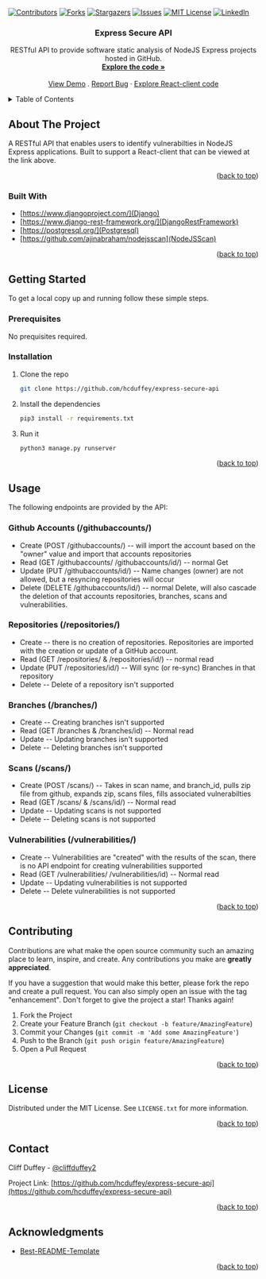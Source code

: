 <div id="top"></div>
<!--
*** Thanks for checking out the Best-README-Template. If you have a suggestion
*** that would make this better, please fork the repo and create a pull request
*** or simply open an issue with the tag "enhancement".
*** Don't forget to give the project a star!
*** Thanks again! Now go create something AMAZING! :D
-->



<!-- PROJECT SHIELDS -->
<!--
*** I'm using markdown "reference style" links for readability.
*** Reference links are enclosed in brackets [ ] instead of parentheses ( ).
*** See the bottom of this document for the declaration of the reference variables
*** for contributors-url, forks-url, etc. This is an optional, concise syntax you may use.
*** https://www.markdownguide.org/basic-syntax/#reference-style-links
-->
[![Contributors][contributors-shield]][contributors-url]
[![Forks][forks-shield]][forks-url]
[![Stargazers][stars-shield]][stars-url]
[![Issues][issues-shield]][issues-url]
[![MIT License][license-shield]][license-url]
[![LinkedIn][linkedin-shield]][linkedin-url]



<!-- PROJECT LOGO -->

<h3 align="center">Express Secure API</h3>

  <p align="center">
    RESTful API to provide software static analysis of NodeJS Express projects hosted in GitHub.
    <br />
    <a href="https://github.com/hcduffey/express-secure-api"><strong>Explore the code »</strong></a>
    <br />
    <br />
    <a href="https://express-secure-api.herokuapp.com">View Demo</a>
    .
    <a href="https://github.com/hcduffey/express-secure-api/issues">Report Bug</a>
    ·
    <a href="https://github.com/hcduffey/express-secure-client">Explore React-client code</a>
  </p>
</div>



<!-- TABLE OF CONTENTS -->
<details>
  <summary>Table of Contents</summary>
  <ol>
    <li>
      <a href="#about-the-project">About The Project</a>
      <ul>
        <li><a href="#built-with">Built With</a></li>
      </ul>
    </li>
    <li>
      <a href="#getting-started">Getting Started</a>
      <ul>
        <li><a href="#prerequisites">Prerequisites</a></li>
        <li><a href="#installation">Installation</a></li>
      </ul>
    </li>
    <li><a href="#usage">Usage</a></li>
    <li><a href="#roadmap">Roadmap</a></li>
    <li><a href="#contributing">Contributing</a></li>
    <li><a href="#license">License</a></li>
    <li><a href="#contact">Contact</a></li>
    <li><a href="#acknowledgments">Acknowledgments</a></li>
  </ol>
</details>



<!-- ABOUT THE PROJECT -->
## About The Project

A RESTful API that enables users to identify vulnerabilties in NodeJS Express applications. Built to support a React-client that can be viewed at the link above.

<p align="right">(<a href="#top">back to top</a>)</p>

### Built With

* [https://www.djangoproject.com/](Django)
* [https://www.django-rest-framework.org/](DjangoRestFramework)
* [https://postgresql.org/](Postgresql)
* [https://github.com/ajinabraham/nodejsscan](NodeJSScan)

<p align="right">(<a href="#top">back to top</a>)</p>

<!-- GETTING STARTED -->
## Getting Started

To get a local copy up and running follow these simple steps.

### Prerequisites

No prequisites required.

### Installation

1. Clone the repo
   ```sh
   git clone https://github.com/hcduffey/express-secure-api
   ```
2. Install the dependencies
   ```sh
   pip3 install -r requirements.txt
   ```
3. Run it
   ```sh
   python3 manage.py runserver
   ```

<p align="right">(<a href="#top">back to top</a>)</p>



<!-- USAGE EXAMPLES -->
## Usage

The following endpoints are provided by the API:

### Github Accounts (/githubaccounts/)

* Create (POST /githubaccounts/) -- will import the account based on the "owner" value and import that accounts repositories
* Read (GET /githubaccounts/ /githubaccounts/id/) -- normal Get
* Update (PUT /githubaccounts/id/) -- Name changes (owner) are not allowed, but a resyncing repositories will occur
* Delete (DELETE /githubaccounts/id/) -- normal Delete, will also cascade the deletion of that accounts repositories, branches, scans and vulnerabilities.

### Repositories (/repositories/)

* Create -- there is no creation of repositories. Repositories are imported with the creation or update of a GitHub account.
* Read (GET /repositories/ & /repositories/id/) -- normal read
* Update (PUT /repositories/id/) -- Will sync (or re-sync) Branches in that repository
* Delete -- Delete of a repository isn't supported

### Branches (/branches/)

* Create -- Creating branches isn't supported
* Read (GET /branches & /branches/id) -- Normal read
* Update -- Updating branches isn't supported
* Delete -- Deleting branches isn't supported

### Scans (/scans/)

* Create (POST /scans/) -- Takes in scan name, and branch_id, pulls zip file from github, expands zip, scans files, fills associated vulnerabilties
* Read (GET /scans/ & /scans/id/) -- Normal read
* Update -- Updating scans is not supported
* Delete -- Deleting scans is not supported

### Vulnerabilities (/vulnerabilities/)

* Create -- Vulnerabilities are "created" with the results of the scan, there is no API endpoint for creating vulnerabilities supported
* Read (GET /vulnerabilities/ /vulnerabilities/id) -- Normal read
* Update -- Updating vulnerabilities is not supported
* Delete -- Delete vulnerabilities is not supported

<p align="right">(<a href="#top">back to top</a>)</p>

<!-- CONTRIBUTING -->
## Contributing

Contributions are what make the open source community such an amazing place to learn, inspire, and create. Any contributions you make are **greatly appreciated**.

If you have a suggestion that would make this better, please fork the repo and create a pull request. You can also simply open an issue with the tag "enhancement".
Don't forget to give the project a star! Thanks again!

1. Fork the Project
2. Create your Feature Branch (`git checkout -b feature/AmazingFeature`)
3. Commit your Changes (`git commit -m 'Add some AmazingFeature'`)
4. Push to the Branch (`git push origin feature/AmazingFeature`)
5. Open a Pull Request

<p align="right">(<a href="#top">back to top</a>)</p>



<!-- LICENSE -->
## License

Distributed under the MIT License. See `LICENSE.txt` for more information.

<p align="right">(<a href="#top">back to top</a>)</p>



<!-- CONTACT -->
## Contact

Cliff Duffey - [@cliffduffey2](https://twitter.com/cliffduffey2)

Project Link: [https://github.com/hcduffey/express-secure-api](https://github.com/hcduffey/express-secure-api)

<p align="right">(<a href="#top">back to top</a>)</p>



<!-- ACKNOWLEDGMENTS -->
## Acknowledgments

* [Best-README-Template](https://github.com/othneildrew/Best-README-Template)

<p align="right">(<a href="#top">back to top</a>)</p>



<!-- MARKDOWN LINKS & IMAGES -->
<!-- https://www.markdownguide.org/basic-syntax/#reference-style-links -->
[contributors-shield]: https://img.shields.io/github/contributors/hcduffey/express-secure-api?style=for-the-badge
[contributors-url]: https://github.com/hcduffey/express-secure-api/graphs/contributors
[forks-shield]: https://img.shields.io/github/forks/hcduffey/express-secure-api.svg?style=for-the-badge
[forks-url]: https://github.com/hcduffey/express-secure-api/network/members
[stars-shield]: https://img.shields.io/github/stars/hcduffey/express-secure-api.svg?style=for-the-badge
[stars-url]: https://github.com/hcduffey/express-secure-api/stargazers
[issues-shield]: https://img.shields.io/github/issues/hcduffey/express-secure-api.svg?style=for-the-badge
[issues-url]: https://github.com/hcduffey/express-secure-api/issues
[license-shield]: https://img.shields.io/github/license/hcduffey/express-secure-api.svg?style=for-the-badge
[license-url]: https://github.com/hcduffey/express-secure-api/blob/master/LICENSE.txt
[linkedin-shield]: https://img.shields.io/badge/-LinkedIn-black.svg?style=for-the-badge&logo=linkedin&colorB=555
[linkedin-url]: https://linkedin.com/in/cduffey